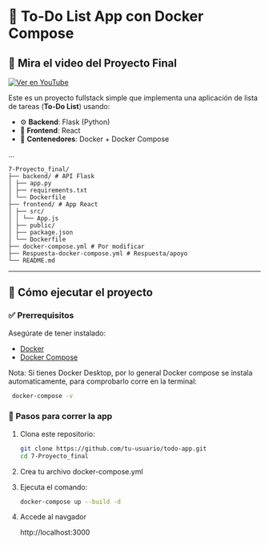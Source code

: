 # 📝 To-Do List App con Docker Compose

## 🎥 Mira el video del Proyecto Final

[![Ver en YouTube](https://img.youtube.com/vi/f1CZvYLkoFU/0.jpg)](https://www.youtube.com/watch?v=f1CZvYLkoFU)

Este es un proyecto fullstack simple que implementa una aplicación de lista de tareas (**To-Do List**) usando:

- ⚙️ **Backend**: Flask (Python)
- 🎨 **Frontend**: React
- 🐳 **Contenedores**: Docker + Docker Compose

...
```text
7-Proyecto_final/
├── backend/ # API Flask
│ ├── app.py
│ ├── requirements.txt
│ └── Dockerfile
├── frontend/ # App React
│ ├── src/
│ │ └── App.js
│ ├── public/
│ ├── package.json
│ └── Dockerfile
├── docker-compose.yml # Por modificar
├── Respuesta-docker-compose.yml # Respuesta/apoyo
└── README.md 
```

---

## 🚀 Cómo ejecutar el proyecto

### ✅ Prerrequisitos

Asegúrate de tener instalado:

- [Docker](https://www.docker.com/)
- [Docker Compose](https://docs.docker.com/compose/)

Nota: Si tienes Docker Desktop, por lo general Docker compose se instala automaticamente, para comprobarlo corre en la terminal: 

```bash
 docker-compose -v
 ```

### 🔧 Pasos para correr la app

1. Clona este repositorio:
   ```bash
   git clone https://github.com/tu-usuario/todo-app.git
   cd 7-Proyecto_final
   ```

3. Crea tu archivo docker-compose.yml

2. Ejecuta el comando:
   ```bash
   docker-compose up --build -d
    ```
3. Accede al navgador 

    http://localhost:3000

